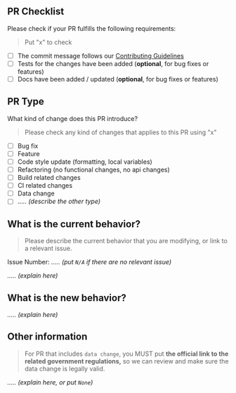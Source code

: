 ## PR Checklist

Please check if your PR fulfills the following requirements:

> Put "x" to check

- [ ] The commit message follows our [Contributing Guidelines](https://github.com/fityannugroho/idn-area-data/blob/main/CONTRIBUTING.md)
- [ ] Tests for the changes have been added (**optional**, for bug fixes or features)
- [ ] Docs have been added / updated (**optional**, for bug fixes or features)

## PR Type

What kind of change does this PR introduce?

> Please check any kind of changes that applies to this PR using "x"

- [ ] Bug fix
- [ ] Feature
- [ ] Code style update (formatting, local variables)
- [ ] Refactoring (no functional changes, no api changes)
- [ ] Build related changes
- [ ] CI related changes
- [ ] Data change
- [ ] _..... (describe the other type)_

## What is the current behavior?

> Please describe the current behavior that you are modifying, or link to a relevant issue.

Issue Number: _..... (put `N/A` if there are no relevant issue)_

_..... (explain here)_

## What is the new behavior?

_..... (explain here)_

## Other information

> For PR that includes `data change`, you MUST put **the official link to the related government regulations,** so we can review and make sure the data change is legally valid.

_..... (explain here, or put `None`)_
